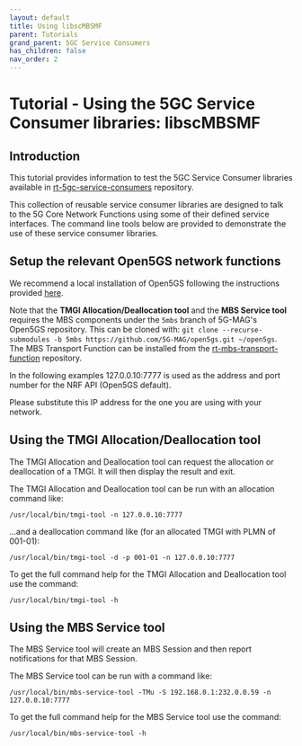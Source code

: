 ```yaml
---
layout: default
title: Using libscMBSMF
parent: Tutorials
grand_parent: 5GC Service Consumers
has_children: false
nav_order: 2
---
```


# Tutorial - Using the 5GC Service Consumer libraries: libscMBSMF

## Introduction

This tutorial provides information to test the 5GC Service Consumer libraries available in [rt-5gc-service-consumers](https://github.com/5G-MAG/rt-5gc-service-consumers) repository.

This collection of reusable service consumer libraries are designed to talk to the 5G Core Network Functions using some of their defined service interfaces. The command line tools below are provided to demonstrate the use of these service consumer libraries.

## Setup the relevant Open5GS network functions

We recommend a local installation of Open5GS following the instructions provided [here](../../3gpp-ran-and-core-platforms/tutorials/5gnetwork.html).

Note that the **TMGI Allocation/Deallocation tool** and the **MBS Service tool** requires the MBS components under the `5mbs` branch of 5G-MAG's Open5GS repository. This can be cloned with: `git clone --recurse-submodules -b 5mbs https://github.com/5G-MAG/open5gs.git ~/open5gs`. The MBS Transport Function can be installed from the [rt-mbs-transport-function](https://github.com/5G-MAG/rt-mbs-transport-function) repository.

In the following examples 127.0.0.10:7777 is used as the address and port number for the NRF API (Open5GS default).

Please substitute this IP address for the one you are using with your network.

## Using the TMGI Allocation/Deallocation tool

The TMGI Allocation and Deallocation tool can request the allocation or deallocation of a TMGI. It will then display the result and exit.

The TMGI Allocation and Deallocation tool can be run with an allocation command like:

```
/usr/local/bin/tmgi-tool -n 127.0.0.10:7777
```

...and a deallocation command like (for an allocated TMGI with PLMN of 001-01):

```
/usr/local/bin/tmgi-tool -d -p 001-01 -n 127.0.0.10:7777
```
To get the full command help for the TMGI Allocation and Deallocation tool use the command:

```
/usr/local/bin/tmgi-tool -h
```

## Using the MBS Service tool

The MBS Service tool will create an MBS Session and then report notifications for that MBS Session.

The MBS Service tool can be run with a command like:

```
/usr/local/bin/mbs-service-tool -TMu -S 192.168.0.1:232.0.0.59 -n 127.0.0.10:7777
```

To get the full command help for the MBS Service tool use the command:

```
/usr/local/bin/mbs-service-tool -h
```
